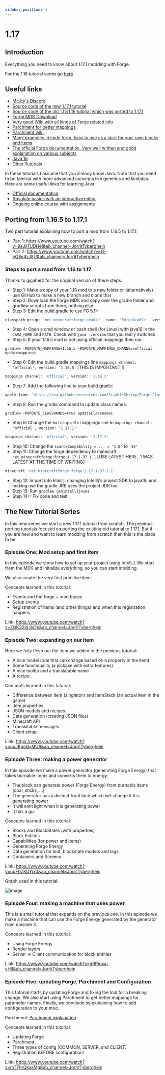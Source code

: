 ```yaml
---
sidebar_position: 4
---
```


# 1.17

## Introduction

Everything you need to know about 1.17.1 modding with Forge.

For the 1.18 tutorial series go [here](../1.18/1.18.md)

## Useful links

* [McJty's Discord](https://discord.gg/knAXM4G)
* [Source code of the new 1.17.1 tutorial](https://github.com/McJty/YouTubeTutorial17)
* [Source code of the old 1.15/1.16 tutorial which was ported to 1.17.1](https://github.com/McJty/YouTubeModding14/tree/1.17)
* [Forge MDK Download](https://files.minecraftforge.net/net/minecraftforge/forge/)
* [Very good Wiki with all kinds of Forge related info](https://forge.gemwire.uk/wiki/Main_Page)
* [Parchment for better mappings](https://github.com/ParchmentMC/Librarian/blob/dev/docs/FORGEGRADLE.md)
* [Parchment wiki](https://github.com/ParchmentMC/Parchment/wiki/Getting-Started)
* [Many examples in code form. Easy to use as a start for your own blocks and items](https://github.com/TheGreyGhost/MinecraftByExample)
* [The official Forge documentation. Very well written and good explanation on various subjects](https://mcforge.readthedocs.org/en/latest/)
* [Java 16](https://adoptopenjdk.net/)
* [Older Tutorials](../1.14-1.15-1.16/1.14-1.15-1.16.md)

In these tutorials I assume that you already know Java.
Note that you need to be familiar with more advanced concepts like generics and lambdas.
Here are some useful links for learning Java:

* [Official documentation](https://docs.oracle.com/javase/tutorial/)
* [Absolute basics with an interactive editor](https://www.codecademy.com/learn/learn-java)
* [Ongoing online course with assignments](https://java-programming.mooc.fi/)

## Porting from 1.16.5 to 1.17.1

Two part tutorial explaining how to port a mod from 1.16.5 to 1.17.1:

* Part 1: https://www.youtube.com/watch?v=9aJjI7UDHeI&ab_channel=JorritTyberghein
* Part 2: https://www.youtube.com/watch?v=G-eQ8e4zJ8U&ab_channel=JorritTyberghein

### Steps to port a mod from 1.16 to 1.17

Thanks to gigaherz for the original version of these steps:

* Step 1: Make a copy of your 1.16 mod to a new folder or (alternatively) use GitHub to make a new branch and clone that
* Step 2: Download the Forge MDK and copy over the gradle folder and gradlew scripts from there, nothing else
* Step 3: Edit the build.gradle to use FG 5.1+:

```gradle title="build.gradle"
classpath group: 'net.minecraftforge.gradle', name: 'ForgeGradle', version: '5.1.+', changing: true
```

* Step 4: Open a cmd window or bash shell (for Linux) with java16 in the `JAVA_HOME` and `PATH`. Check with `java -version` that you really switched
* Step 5: If your 1.16.5 mod is not using official mappings then run:

```shell
gradlew -PUPDATE_MAPPINGS=1.16.5 -PUPDATE_MAPPINGS_CHANNEL=official updatemappings
```

* Step 6: Edit the build.gradle mappings line `mappings channel: 'official', version: '1.16.5'` [THIS IS IMPORTANT!!]

```gradle title="build.gradle"
mappings channel: 'official', version: '1.16.5'
```

* Step 7: Add the following line to your build.gradle:

```gradle title="build.gradle"
apply from: 'https://raw.githubusercontent.com/SizableShrimp/Forge-Class-Remapper/main/classremapper.gradle'
```

* Step 8: Run the gradle command to update class names:

```shell
gradlew -PUPDATE_CLASSNAMES=true updateClassnames
```

* Step 9: Change the `build.gradle` mappings line to `mappings channel: 'official', version: '1.17.1'`:

```gradle title="build.gradle"
mappings channel: 'official', version: '1.17.1'
```

* Step 10: Change the `sourceCompability = ... = '1.8'`  to `'16'`
* Step 11: Change the forge dependency to minecraft `net.minecraftforge:forge:1.17.1-37.1.1` [USE LATEST HERE, .1 WAS LATEST AT THE TIME OF WRITING]

```gradle title="build.gradle"
minecraft 'net.minecraftforge:forge:1.17.1-37.1.1'
```

* Step 12: Import into Intellij, changing Intellij's project SDK to java16, and making use the gradle JRE uses the project JDK too
* Step 13: Run `gradlew genIntellijRuns`
* Step 14+: Fix code and test

## The New Tutorial Series

In this new series we start a new 1.17.1 tutorial from scratch.
The previous porting tutorials focused on porting the existing old tutorial to 1.17.1.
But if you are new and want to learn modding from scratch then this is the place to be

### Episode One: Mod setup and first item

In this episode we show how to set up your project using IntelliJ.
We start from the MDK and initialize everything, so you can start modding.

We also create the very first primitive item.

Concepts learned in this tutorial:

* Events and the forge + mod buses
* Setup events
* Registration of items (and other things) and when this registration happens

Link: https://www.youtube.com/watch?v=ZQK328L8s5k&ab_channel=JorritTyberghein

### Episode Two: expanding on our item

Here we fully flesh out the item we added in the previous tutorial:

* A nice model (one that can change based on a property in the item)
* Some functionality (a pickaxe with extra features)
* A nice tooltip and a translatable name
* A recipe

Concepts learned in this tutorial:

* Difference between Item (singleton) and ItemStack (an actual item in the game)
* Item properties
* JSON models and recipes
* Data generation (creating JSON files)
* Minecraft API
* Translatable messages
* Client setup

Link: https://www.youtube.com/watch?v=ucJBgoQyMU8&ab_channel=JorritTyberghein

### Episode Three: making a power generator

In this episode we make a power generator (generating Forge Energy) that takes burnable items and converts them to energy:

* The block can generate power (Forge Energy) from burnable items (coal, sticks, ...)
* The generator has a distinct front face which will change if it is generating power
* It will emit light when it is generating power
* It has a gui

Concepts learned in this tutorial:

* Blocks and BlockStates (with properties)
* Block Entities
* Capabilities (for power and items)
* Generating Forge Energy
* Data generation for loot, blockstate models and tags
* Containers and Screens

Link: https://www.youtube.com/watch?v=upF0ZKOYjx0&ab_channel=JorritTyberghein

Graph used in this tutorial:

![image](https://i.imgur.com/S1EQwrm.png)

### Episode Four: making a machine that uses power

This is a small tutorial that expands on the previous one.
In this episode we make a machine that can use the Forge Energy generated by the generator from episode 3.

Concepts learned in this tutorial:

* Using Forge Energy
* Render layers
* Server -> Client communication for block entities

Link: https://www.youtube.com/watch?v=gRPmxa-vHII&ab_channel=JorritTyberghein

### Episode Five: updating Forge, Parchment and Configuration

This tutorial starts by updating Forge and fixing the tool for a breaking change.
We also start using Parchment to get better mappings for parameter names.
Finally, we conclude by explaining how to add configuration to your mod.

Parchment: [Parchment explanation](https://github.com/ParchmentMC/Librarian/blob/dev/docs/FORGEGRADLE.md)

Concepts learned in this tutorial:

* Updating Forge
* Parchment
* Three types of config (COMMON, SERVER, and CLIENT)
* Registration BEFORE configuration!

Link: https://www.youtube.com/watch?v=mTFhrQkaxMg&ab_channel=JorritTyberghein
